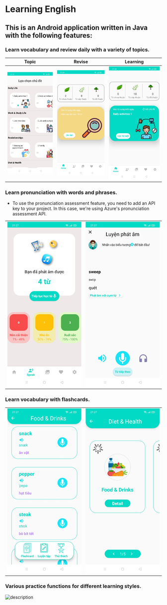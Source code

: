# Learning English
## This is an Android application written in Java with the following features:

### Learn vocabulary and review daily with a variety of topics.

| Topic          | Revise                        | Learning                       |
| --------------| ------------------------------| ------------------------------ |
| ![Topic](./image0.jpg) | ![Revise](./image1.jpg) | ![Learning](./image2.jpg)     |

### Learn pronunciation with words and phrases.
- To use the pronunciation assessment feature, you need to add an API key to your project. In this case, we're using Azure's pronunciation assessment API.


|                         |                        |
| ----------------------- | ---------------------- |
| ![image3](./image3.jpg)  | ![image4](./image4.jpg) |

### Learn vocabulary with flashcards.

|                         |                        |
| ----------------------- | ---------------------- |
| ![image5](./image5.jpg)  | ![image6](./image6.jpg) |

### Various practice functions for different learning styles.
![description](./description.gif)
